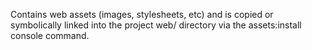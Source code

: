 Contains web assets (images, stylesheets, etc) and is copied or symbolically linked into the project web/ directory via the assets:install console command.
